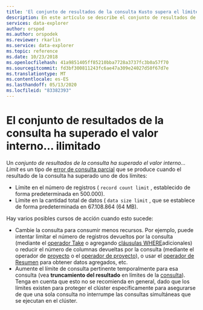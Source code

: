 ```yaml
---
title: 'El conjunto de resultados de la consulta Kusto supera el límite interno: Azure Explorador de datos'
description: En este artículo se describe el conjunto de resultados de la consulta se ha superado el valor interno... límite en Azure Explorador de datos.
services: data-explorer
author: orspod
ms.author: orspodek
ms.reviewer: rkarlin
ms.service: data-explorer
ms.topic: reference
ms.date: 10/23/2018
ms.openlocfilehash: 41a9851405ff85210bba7728a3737fc3b0a57f70
ms.sourcegitcommit: fd3bf300811243fc6ae47a309e24027d50f67d7e
ms.translationtype: MT
ms.contentlocale: es-ES
ms.lasthandoff: 05/13/2020
ms.locfileid: "83382393"
---
```

# <a name="query-result-set-has-exceeded-the-internal--limit"></a>El conjunto de resultados de la consulta ha superado el valor interno... ilimitado

Un *conjunto de resultados de la consulta ha superado el valor interno... Limit* es un tipo de [error de consulta parcial](partialqueryfailures.md) que se produce cuando el resultado de la consulta ha superado uno de dos límites:
* Límite en el número de registros ( `record count limit` , establecido de forma predeterminada en 500.000).
* Límite en la cantidad total de datos ( `data size limit` , que se establece de forma predeterminada en 67.108.864 (64 MB). 

Hay varios posibles cursos de acción cuando esto sucede:
* Cambie la consulta para consumir menos recursos. Por ejemplo, puede intentar limitar el número de registros devueltos por la consulta (mediante el [operador Take](../query/takeoperator.md) o agregando [cláusulas WHERE](../query/whereoperator.md)adicionales) o reducir el número de columnas devueltas por la consulta (mediante el operador de [proyecto](../query/projectoperator.md) o el [operador de proyecto](../query/projectawayoperator.md)), o usar el [operador de Resumen](../query/summarizeoperator.md) para obtener datos agregados, etc.
* Aumente el límite de consulta pertinente temporalmente para esa consulta (vea **truncamiento del resultado** en límites de la [consulta](querylimits.md)).  
  Tenga en cuenta que esto no se recomienda en general, dado que los límites existen para proteger el clúster específicamente para asegurarse de que una sola consulta no interrumpe las consultas simultáneas que se ejecutan en el clúster.